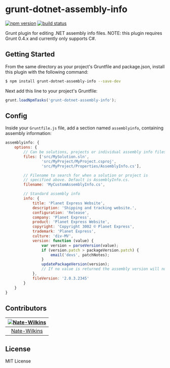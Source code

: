 # grunt-dotnet-assembly-info

[![npm version](http://img.shields.io/npm/v/grunt-dotnet-assembly-info.svg)](https://npmjs.org/package/grunt-dotnet-assembly-info) [![build status](http://img.shields.io/travis/mikeobrien/grunt-dotnet-assembly-info.svg)](https://travis-ci.org/mikeobrien/grunt-dotnet-assembly-info)

Grunt plugin for editing .NET assembly info files.
NOTE: this plugin requires Grunt 0.4.x and currently only supports C#.

## Getting Started
From the same directory as your project's Gruntfile and package.json, install
this plugin with the following command:

```bash
$ npm install grunt-dotnet-assembly-info --save-dev
```

Next add this line to your project's Gruntfile:

```js
grunt.loadNpmTasks('grunt-dotnet-assembly-info');
```

## Config
Inside your `Gruntfile.js` file, add a section named `assemblyinfo`, containing
assembly information:

```js
assemblyinfo: {
    options: {
        // Can be solutions, projects or individual assembly info files
        files: ['src/MySolution.sln', 
                'src/MyProject/MyProject.csproj', 
                'src/MyProject/Properties/AssemblyInfo.cs'],

        // Filename to search for when a solution or project is 
        // specified above. Default is AssemblyInfo.cs.
        filename: 'MyCustomAssemblyInfo.cs', 

        // Standard assembly info
        info: {
            title: 'Planet Express Website',
            description: 'Shipping and tracking website.', 
            configuration: 'Release', 
            company: 'Planet Express', 
            product: 'Planet Express Website', 
            copyright: 'Copyright 3002 © Planet Express', 
            trademark: 'Planet Express', 
            culture: 'div-MV',
            version: function (value) {
                var version = parseVersion(value);
                if (version.patch > packageVersion.patch) {
                    email('devs', patchNotes);
                }
                updatePackageVersion(version);
                // If no value is returned the assembly version will not be modified
            },
            fileVersion: '2.0.3.2345'
        }
    }
}
```

Contributors
------------

| [![Nate-Wilkins](https://avatars2.githubusercontent.com/u/2957868?s=144)](https://github.com/Nate-Wilkins) |
|:---:|
| [Nate-Wilkins](https://github.com/Nate-Wilkins) |

## License
MIT License
